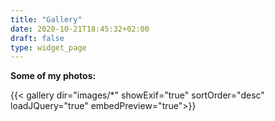 ```yaml
---
title: "Gallery"
date: 2020-10-21T18:45:32+02:00
draft: false
type: widget_page
---
```



**Some of my photos:**

{{< gallery
    dir="images/*"
    showExif="true"
    sortOrder="desc"
    loadJQuery="true"
    embedPreview="true">}}


